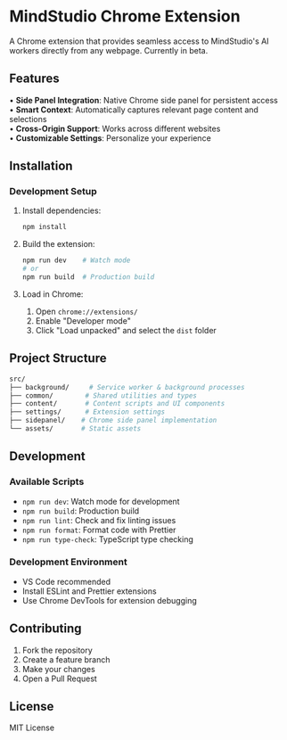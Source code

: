 # MindStudio Chrome Extension

A Chrome extension that provides seamless access to MindStudio's AI workers directly from any webpage. Currently in beta.

## Features

• **Side Panel Integration**: Native Chrome side panel for persistent access  
• **Smart Context**: Automatically captures relevant page content and selections  
• **Cross-Origin Support**: Works across different websites  
• **Customizable Settings**: Personalize your experience  

## Installation

### Development Setup

1. Install dependencies:

   ```bash
   npm install
   ```

2. Build the extension:

   ```bash
   npm run dev    # Watch mode
   # or
   npm run build  # Production build
   ```

3. Load in Chrome:
   1. Open `chrome://extensions/`
   2. Enable "Developer mode"
   3. Click "Load unpacked" and select the `dist` folder

## Project Structure

```sh
src/
├── background/     # Service worker & background processes
├── common/        # Shared utilities and types
├── content/       # Content scripts and UI components
├── settings/      # Extension settings
├── sidepanel/    # Chrome side panel implementation
└── assets/       # Static assets
```

## Development

### Available Scripts

- `npm run dev`: Watch mode for development
- `npm run build`: Production build
- `npm run lint`: Check and fix linting issues
- `npm run format`: Format code with Prettier
- `npm run type-check`: TypeScript type checking

### Development Environment

- VS Code recommended
- Install ESLint and Prettier extensions
- Use Chrome DevTools for extension debugging

## Contributing

1. Fork the repository
2. Create a feature branch
3. Make your changes
4. Open a Pull Request

## License

MIT License
